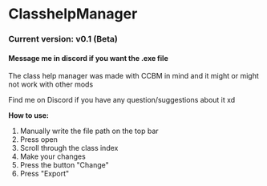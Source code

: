 # ClasshelpManager
<h3>Current version: v0.1 (Beta)</h3>
<h4>Message me in discord if you want the .exe file</h4>
<p>The class help manager was made with CCBM in mind and it might or might not work with other mods</p>
<p>Find me on Discord if you have any question/suggestions about it xd</p>

<strong>How to use:</strong>
<ol>
  <li>Manually write the file path on the top bar</li>
  <li>Press open</li>
  <li>Scroll through the class index</li>
  <li>Make your changes</li>
  <li>Press the button "Change"</li>
  <li>Press "Export"</li>
 </ol>
